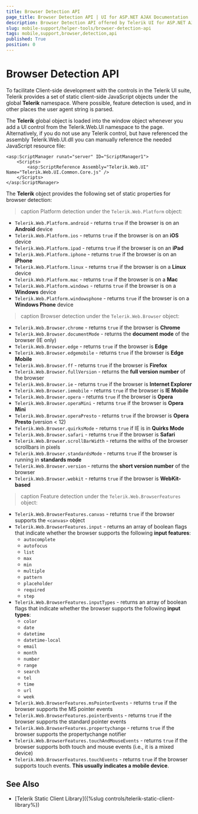 ```yaml
---
title: Browser Detection API
page_title: Browser Detection API | UI for ASP.NET AJAX Documentation
description: Browser Detection API offered by Telerik UI for ASP.NET AJAX
slug: mobile-support/helper-tools/browser-detection-api
tags: mobile,support,browser,detection,api
published: True
position: 0
---
```


# Browser Detection API

To facilitate Client-side development with the controls in the Telerik UI suite, Telerik provides a set of static client-side JavaScript objects under the global **Telerik** namespace. Where possible, feature detection is used, and in other places the user agent string is parsed.

The **Telerik** global object is loaded into the window object whenever you add a UI control from the Telerik.Web.UI namespace to the page. Alternatively, if you do not use any Telerik control, but have referenced the assembly Telerik.Web.UI.dll you can manually reference the needed JavaScript resource file:

````ASP.NET
<asp:ScriptManager runat="server" ID="ScriptManager1">
    <Scripts>
        <asp:ScriptReference Assembly="Telerik.Web.UI" Name="Telerik.Web.UI.Common.Core.js" />
    </Scripts>
</asp:ScriptManager>
````

The **Telerik** object provides the following set of static properties for browser detection:

>caption Platform detection under the `Telerik.Web.Platform` object:

* `Telerik.Web.Platform.android` - returns `true` if the browser is on an **Android** device
* `Telerik.Web.Platform.ios` - returns `true` if the browser is on an **iOS** device
* `Telerik.Web.Platform.ipad` - returns `true` if the browser is on an **iPad**
* `Telerik.Web.Platform.iphone` - returns `true` if the browser is on an **iPhone**
* `Telerik.Web.Platform.linux` - returns `true` if the browser is on a **Linux** device
* `Telerik.Web.Platform.mac` - returns `true` if the browser is on a **Mac**
* `Telerik.Web.Platform.windows` - returns `true` if the browser is on a **Windows** device
* `Telerik.Web.Platform.windowsphone` - returns `true` if the browser is on a **Windows Phone** device


>caption Browser detection under the `Telerik.Web.Browser` object:

* `Telerik.Web.Browser.chrome` - returns `true` if  the browser is **Chrome**
* `Telerik.Web.Browser.documentMode` - returns the **document mode** of the browser (IE only)
* `Telerik.Web.Browser.edge` - returns `true` if  the browser is **Edge**
* `Telerik.Web.Browser.edgemobile` - returns `true` if  the browser is **Edge Mobile**
* `Telerik.Web.Browser.ff` - returns `true` if  the browser is **Firefox**
* `Telerik.Web.Browser.fullVersion` - returns the **full version number** of the browser
* `Telerik.Web.Browser.ie` - returns `true` if  the browser is **Internet Explorer**
* `Telerik.Web.Browser.iemobile` - returns `true` if  the browser is **IE Mobile**
* `Telerik.Web.Browser.opera` - returns `true` if  the browser is **Opera**
* `Telerik.Web.Browser.operaMini` - returns `true` if  the browser is **Opera Mini**
* `Telerik.Web.Browser.operaPresto` - returns `true` if  the browser is **Opera Presto** (version < 12)
* `Telerik.Web.Browser.quirksMode` - returns `true` if IE is in **Quirks Mode**
* `Telerik.Web.Browser.safari` - returns `true` if  the browser is **Safari**
* `Telerik.Web.Browser.scrollBarWidth` - returns the withs of the browser scrollbars in pixels
* `Telerik.Web.Browser.standardsMode` - returns `true` if the browser is running in **standards mode**
* `Telerik.Web.Browser.version` - returns the **short version number** of the browser
* `Telerik.Web.Browser.webkit` - returns `true` if  the browser is **WebKit-based**


>caption Feature detection under the `Telerik.Web.BrowserFeatures` object:

* `Telerik.Web.BrowserFeatures.canvas` - returns `true` if the browser supports the `<canvas>` object
* `Telerik.Web.BrowserFeatures.input` - returns an array of boolean flags that indicate whether the browser supports the following **input features**:
	* `autocomplete`
	* `autofocus`
	* `list`
	* `max`
	* `min`
	* `multiple`
	* `pattern`
	* `placeholder`
	* `required`
	* `step`
* `Telerik.Web.BrowserFeatures.inputTypes` - returns an array of boolean flags that indicate whether the browser supports the following **input types**:
	* `color`
	* `date`
	* `datetime`
	* `datetime-local`
	* `email`
	* `month`
	* `number`
	* `range`
	* `search`
	* `tel`
	* `time`
	* `url`
	* `week`
* `Telerik.Web.BrowserFeatures.msPointerEvents` - returns `true` if the browser supports the MS pointer events
* `Telerik.Web.BrowserFeatures.pointerEvents` - returns `true` if the browser supports the standard pointer events
* `Telerik.Web.BrowserFeatures.propertychange` - returns `true` if the browser supports the propertychange notifier
* `Telerik.Web.BrowserFeatures.touchAndMouseEvents` - returns `true` if the browser supports both touch and mouse events (i.e., it is a mixed device)
* `Telerik.Web.BrowserFeatures.touchEvents` - returns `true` if the browser supports touch events. **This usually indicates a mobile device**.



## See Also

* [Telerik Static Client Library]({%slug controls/telerik-static-client-library%})
